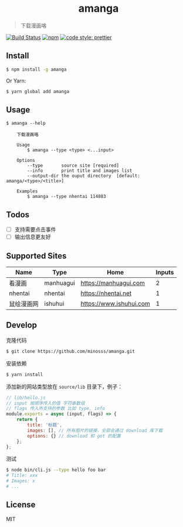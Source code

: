<h1 align="center">amanga</h1>

> 下载漫画咯

[![Build Status](https://travis-ci.com/minosss/amanga.svg?branch=master)](https://travis-ci.com/minosss/amanga)
[![npm](https://img.shields.io/npm/v/amanga.svg?style=flat-square)](https://www.npmjs.com/package/amanga)
[![code style: prettier](https://img.shields.io/badge/code_style-prettier-ff69b4.svg?style=flat-square)](https://github.com/prettier/prettier)

## Install

```bash
$ npm install -g amanga
```

Or Yarn:

```bash
$ yarn global add amanga
```

## Usage

```
$ amanga --help

    下载漫画咯

    Usage
        $ amanga --type <type> <...input>

    Options
        --type       source site [required]
        --info       print title and images list
        --output-dir the ouput directory  [default: amanga/<type>/<title>]

    Examples
        $ amanga --type nhentai 114883
```

## Todos

-   [ ] 支持需要点击事件
-   [ ] 输出信息更友好

## Supported Sites

| Name       | Type      | Home                    | Inputs |
| ---------- | --------- | ----------------------- | ------ |
| 看漫画     | manhuagui | https://manhuagui.com   | 2      |
| nhentai    | nhentai   | https://nhentai.net     | 1      |
| 鼠绘漫画网 | ishuhui   | https://www.ishuhui.com | 1      |

## Develop

克隆代码

```bash
$ git clone https://github.com/minosss/amanga.git
```

安装依赖

```bash
$ yarn install
```

添加新的网站类型放在 `source/lib` 目录下，例子：

```js
// lib/hello.js
// input 按顺序传入的值 字符串数组
// flags 传入所支持的参数 比如 type, info
module.exports = async (input, flags) => {
    return {
        title: '标题',
        images: [], // 所有图片的链接，全部会通过 download 库下载
        options: {} // download 和 got 的配置
    };
};
```

测试

```bash
$ node bin/cli.js --type hello foo bar
# Title: xxx
# Images: x
# ...
```

## License

MIT
